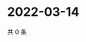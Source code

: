 # 2022-03-14

共 0 条

<!-- BEGIN WEIBO -->
<!-- 最后更新时间 Mon Mar 14 2022 21:25:33 GMT+0800 (China Standard Time) -->

<!-- END WEIBO -->
